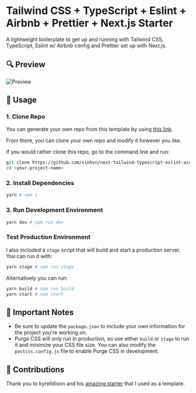 # Tailwind CSS + TypeScript + Eslint + Airbnb + Prettier + Next.js Starter

A lightweight boilerplate to get up and running with Tailwind CSS, TypeScript, Eslint w/ Airbnb config and Prettier set up with Next.js.

## 🔍 Preview

![Preview](https://s.vincentnguyen.ca/UnsecularisedFirstgenerationMidge.png)

## 🔧 Usage

### 1. Clone Repo

You can generate your own repo from this template by using [this link](https://github.com/vinhvn/next-tailwind-typescript-eslint-airbnb-prettier-starter/generate).

From there, you can clone your own repo and modify it however you like.

If you would rather clone this repo, go to the command line and run:

```bash
git clone https://github.com/vinhvn/next-tailwind-typescript-eslint-airbnb-prettier-starter <your-project-name>
cd <your-project-name>
```

### 2. Install Dependencies

```bash
yarn # npm i
```

### 3. Run Development Environment

```bash
yarn dev # npm run dev
```

### Test Production Environment

I also included a `stage` script that will build and start a production server. You can run it with:

```bash
yarn stage # npm run stage
```

Alternatively you can run:

```bash
yarn build # npm run build
yarn start # npm start
```

## 📝 Important Notes

* Be sure to update the `package.json` to include your own information for the project you're working on.
* Purge CSS will only run in production, so use either `build` or `stage` to run it and minimize your CSS file size. You can also modify the `postcss.config.js` file to enable Purge CSS in development.

## 🔖 Contributions

Thank you to kyrelldixon and his [amazing starter](https://github.com/kyrelldixon/next-tailwind-typescript-starter) that I used as a template.
